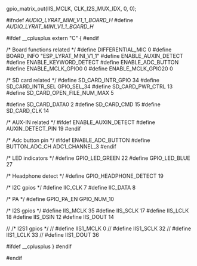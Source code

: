  gpio_matrix_out(IIS_MCLK, CLK_I2S_MUX_IDX, 0, 0); 




#ifndef _AUDIO_LYRAT_MINI_V1_1_BOARD_H_
#define _AUDIO_LYRAT_MINI_V1_1_BOARD_H_

#ifdef __cplusplus
extern "C" {
#endif

/* Board functions related */
#define DIFFERENTIAL_MIC            0
#define BOARD_INFO                  "ESP_LYRAT_MINI_V1_1"
#define ENABLE_AUXIN_DETECT
#define ENABLE_KEYWORD_DETECT
#define ENABLE_ADC_BUTTON  
#define ENABLE_MCLK_GPIO0           0
#define ENABLE_MCLK_GPIO20          0

/* SD card related */
#define SD_CARD_INTR_GPIO           34
#define SD_CARD_INTR_SEL            GPIO_SEL_34
#define SD_CARD_PWR_CTRL            13	
#define SD_CARD_OPEN_FILE_NUM_MAX   5

#define SD_CARD_DATA0               2
#define SD_CARD_CMD                 15
#define SD_CARD_CLK                 14

/* AUX-IN related */
#ifdef ENABLE_AUXIN_DETECT
#define AUXIN_DETECT_PIN           19
#endif

/* Adc button pin */
#ifdef ENABLE_ADC_BUTTON
#define BUTTON_ADC_CH             ADC1_CHANNEL_3
#endif

/* LED indicators */
#define GPIO_LED_GREEN              22
#define GPIO_LED_BLUE               27

/* Headphone detect */
#define GPIO_HEADPHONE_DETECT       19

/* I2C gpios */
#define IIC_CLK                     7
#define IIC_DATA                    8

/* PA */
#define GPIO_PA_EN                  GPIO_NUM_10

/* I2S gpios */
#define IIS_MCLK                    35
#define IIS_SCLK                    17
#define IIS_LCLK                    18
#define IIS_DSIN                    12
#define IIS_DOUT                    14

// /* I2S1 gpios */
// #define IIS1_MCLK                   0
// #define IIS1_SCLK                   32
// #define IIS1_LCLK                   33
// #define IIS1_DOUT                   36


#ifdef __cplusplus
}
#endif

#endif
